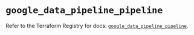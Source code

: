 # `google_data_pipeline_pipeline`

Refer to the Terraform Registry for docs: [`google_data_pipeline_pipeline`](https://registry.terraform.io/providers/hashicorp/google/5.27.0/docs/resources/data_pipeline_pipeline).
